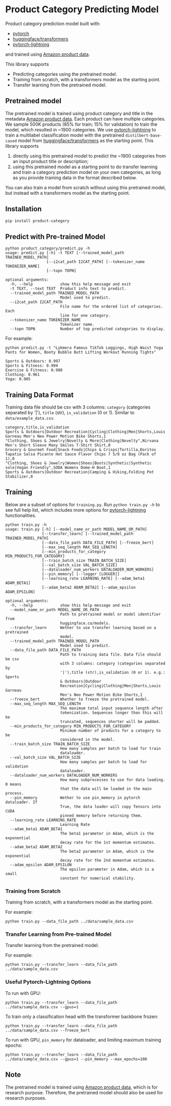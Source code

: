 # Product Category Predicting Model
Product category prediction model built with:
- [pytorch](https://github.com/pytorch/pytorch)
- [huggingface/transformers](https://github.com/huggingface/transformers)
- [pytorch-lightning](https://github.com/PyTorchLightning/pytorch-lightning) 

and trained using [Amazon product data](http://jmcauley.ucsd.edu/data/amazon/). 

This library supports
- Predicting categories using the pretrained model.
- Training from scratch, with a transformers model as the starting point.
- Transfer learning from the pretrained model.

## Pretrained model
The pretrained model is trained using product category and title in the metadata [Amazon product data](http://jmcauley.ucsd.edu/data/amazon/). Each product can have multiple categories.
We sample 500K products (85% for train; 15% for validation) to train the model, which resulted in ~1900 categories.
We use [pytorch-lightning](https://github.com/PyTorchLightning/pytorch-lightning) to train a multilabel classification model with the pretrained `distilbert-base-cased` model from [huggingface/transformers](https://github.com/huggingface/transformers) as the starting point.
This library supports 
1. directly using this pretrained model to predict the ~1900 categories from an input product title or description; 
2. using this pretrained model as a starting point to do transfer learning and train a category prediction model on your own categories, as long as you provide training data in the format described below.

You can also train a model from scratch without using this pretrained model, but instead with a transformers model as the starting point.

## Installation
```Bash
pip install product-category
```

## Predict with Pre-trained Model
```
python product_category/predict.py -h
usage: predict.py [-h] -t TEXT [--trained_model_path TRAINED_MODEL_PATH]
                  [--i2cat_path I2CAT_PATH] [--tokenizer_name TOKENIZER_NAME]
                  [--topn TOPN]

optional arguments:
  -h, --help            show this help message and exit
  -t TEXT, --text TEXT  Product info text to predict.
  --trained_model_path TRAINED_MODEL_PATH
                        Model used to predict.
  --i2cat_path I2CAT_PATH
                        File name for the ordered list of categories. Each
                        line for one category.
  --tokenizer_name TOKENIZER_NAME
                        Tokenizer name.
  --topn TOPN           Number of top predicted categories to display.
  ```

For example:
```
python predict.py -t "Lykmera Famous TikTok Leggings, High Waist Yoga Pants for Women, Booty Bubble Butt Lifting Workout Running Tights"

Sports & Outdoors: 0.997
Sports & Fitness: 0.994
Exercise & Fitness: 0.980
Clothing: 0.961
Yoga: 0.905
```

## Training Data Format
Training data file should be csv with 3 columns: `category` (categories separated by '|'), `title` (str), `is_validation` (0 or 1). Similar to `data/example_data.csv`. 
```
category,title,is_validation
Sports & Outdoors|Outdoor Recreation|Cycling|Clothing|Men|Shorts,Louis Garneau Men's Neo Power Motion Bike Shorts,1
"Clothing, Shoes & Jewelry|Novelty & More|Clothing|Novelty",Nirvana Men's Short Sleeve Many Smiles T-Shirt Shirt,0
Grocery & Gourmet Food|Snack Foods|Chips & Crisps|Tortilla,Doritos Tapatio Salsa Picante Hot Sauce Flavor Chips 7 5/8 oz Bag (Pack of 1),0
"Clothing, Shoes & Jewelry|Women|Shoes|Boots|Synthetic|Synthetic sole|Vegan Friendly",SODA Womens Dome-H Boot,1
Sports & Outdoors|Outdoor Recreation|Camping & Hiking,Folding Pot Stabilizer,0
```

## Training
Below are a subset of options for `training.py`. 
Run `python train.py -h` to see full help list, which includes more options for [pytorch-lightning](https://github.com/PyTorchLightning/pytorch-lightning) functionalities.
```
python train.py -h
usage: train.py [-h] [--model_name_or_path MODEL_NAME_OR_PATH]
                [--transfer_learn] [--trained_model_path TRAINED_MODEL_PATH]
                [--data_file_path DATA_FILE_PATH] [--freeze_bert]
                [--max_seq_length MAX_SEQ_LENGTH]
                [--min_products_for_category MIN_PRODUCTS_FOR_CATEGORY]
                [--train_batch_size TRAIN_BATCH_SIZE]
                [--val_batch_size VAL_BATCH_SIZE]
                [--dataloader_num_workers DATALOADER_NUM_WORKERS]
                [--pin_memory] [--logger [LOGGER]]
                [--learning_rate LEARNING_RATE] [--adam_beta1 ADAM_BETA1]
                [--adam_beta2 ADAM_BETA2] [--adam_epsilon ADAM_EPSILON]

optional arguments:
  -h, --help            show this help message and exit
  --model_name_or_path MODEL_NAME_OR_PATH
                        Path to pretrained model or model identifier from
                        huggingface.co/models.
  --transfer_learn      Wether to use transfer learning based on a pretrained
                        model.
  --trained_model_path TRAINED_MODEL_PATH
                        Model used to predict.
  --data_file_path DATA_FILE_PATH
                        Path to training data file. Data file should be csv
                        with 3 columns: category (categories separated by
                        '|'),title (str),is_validation (0 or 1). e.g.: Sports
                        & Outdoors|Outdoor
                        Recreation|Cycling|Clothing|Men|Shorts,Louis Garneau
                        Men's Neo Power Motion Bike Shorts,1
  --freeze_bert         Whether to freeze the pretrained model.
  --max_seq_length MAX_SEQ_LENGTH
                        The maximum total input sequence length after
                        tokenization. Sequences longer than this will be
                        truncated, sequences shorter will be padded.
  --min_products_for_category MIN_PRODUCTS_FOR_CATEGORY
                        Minimum number of products for a category to be
                        considered in the model.
  --train_batch_size TRAIN_BATCH_SIZE
                        How many samples per batch to load for train
                        dataloader.
  --val_batch_size VAL_BATCH_SIZE
                        How many samples per batch to load for validation
                        dataloader.
  --dataloader_num_workers DATALOADER_NUM_WORKERS
                        How many subprocesses to use for data loading. 0 means
                        that the data will be loaded in the main process.
  --pin_memory          Wether to use pin_memory in pytorch dataloader. If
                        True, the data loader will copy Tensors into CUDA
                        pinned memory before returning them.
  --learning_rate LEARNING_RATE
                        Learning Rate
  --adam_beta1 ADAM_BETA1
                        The beta1 parameter in Adam, which is the exponential
                        decay rate for the 1st momentum estimates.
  --adam_beta2 ADAM_BETA2
                        The beta2 parameter in Adam, which is the exponential
                        decay rate for the 2nd momentum estimates.
  --adam_epsilon ADAM_EPSILON
                        The epsilon parameter in Adam, which is a small
                        constant for numerical stability.
```
### Training from Scratch
Training from scratch, with a transformers model as the starting point.

For example:
```
python train.py --data_file_path ../data/sample_data.csv

```
### Transfer Learning from Pre-trained Model
Transfer learning from the pretrained model.

For example:
```
python train.py --transfer_learn --data_file_path ../data/sample_data.csv
```

### Useful Pytorch-Lightning Options
To run with GPU:
```
python train.py --transfer_learn --data_file_path ../data/sample_data.csv --gpus=1
```

To train only a classification head with the transformer backbone frozen:
```
python train.py --transfer_learn --data_file_path ../data/sample_data.csv --freeze_bert
```

To run with GPU, `pin_memory` for dataloader, and limiting maximum training epochs:
```
python train.py --transfer_learn --data_file_path ../data/sample_data.csv --gpus=1 --pin_memory --max_epochs=100

```


## Note 
The pretrained model is trained using [Amazon product data](http://jmcauley.ucsd.edu/data/amazon/), which is for research purpose. Therefore, the pretrained model should  also be used for research purposes.


